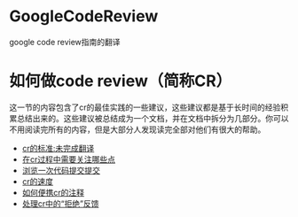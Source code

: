 # GoogleCodeReview
google code review指南的翻译

# 如何做code review（简称CR）
这一节的内容包含了cr的最佳实践的一些建议，这些建议都是基于长时间的经验积累总结出来的。这些建议被总结成为一个文档，并在文档中拆分为几部分。你可以不用阅读完所有的内容，但是大部分人发现读完全部对他们有很大的帮助。
* [cr的标准:未完成翻译](https://github.com/mh47838704/GoogleCodeReview/blob/master/review/standard.md)
* [在cr过程中需要关注哪些点](https://github.com/mh47838704/GoogleCodeReview/blob/master/review/looking-for.md)
* [浏览一次代码提交提交]()
* [cr的速度]()
* [如何便携cr的注释]()
* [处理cr中的“拒绝”反馈]()
